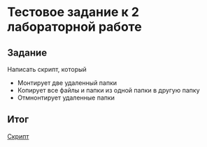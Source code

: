 # Тестовое задание к 2 лабораторной работе
## Задание
Написать скрипт, который
+ Монтирует две удаленный папки
+ Копирует все файлы и папки из одной папки в другую папку
+ Отмнонтирует удаленные папки
## Итог
[Скрипт](./test.sh)
